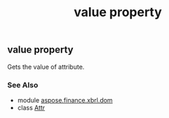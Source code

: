 ﻿---
title: value property
second_title: Aspose.Finance for Python via .NET API References
description: 
type: docs
weight: 90
url: /python-net/aspose.finance.xbrl.dom/attr/value/
is_root: false
---

## value property


Gets the value of attribute.

### See Also
* module [aspose.finance.xbrl.dom](../../)
* class [Attr](/finance/python-net/aspose.finance.xbrl.dom/attr)

